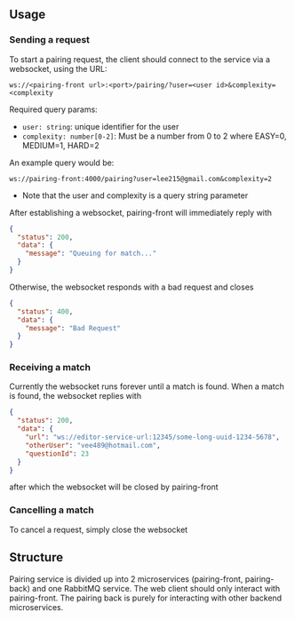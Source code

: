 ## Usage

### Sending a request

To start a pairing request, the client should connect to the service via a websocket, using the URL:

`ws://<pairing-front url>:<port>/pairing/?user=<user id>&complexity=<complexity`

Required query params:

- `user: string`: unique identifier for the user
- `complexity: number[0-2]`: Must be a number from 0 to 2 where EASY=0, MEDIUM=1, HARD=2

An example query would be:

`ws://pairing-front:4000/pairing?user=lee215@gmail.com&complexity=2`

- Note that the user and complexity is a query string parameter

After establishing a websocket, pairing-front will immediately reply with

```json
{
  "status": 200,
  "data": {
    "message": "Queuing for match..."
  }
}
```

Otherwise, the websocket responds with a bad request and closes

```json
{
  "status": 400,
  "data": {
    "message": "Bad Request"
  }
}
```

### Receiving a match

Currently the websocket runs forever until a match is found. When a match is found,
the websocket replies with

```json
{
  "status": 200,
  "data": {
    "url": "ws://editor-service-url:12345/some-long-uuid-1234-5678",
    "otherUser": "vee489@hotmail.com",
    "questionId": 23
  }
}
```

after which the websocket will be closed by pairing-front

### Cancelling a match

To cancel a request, simply close the websocket

## Structure

Pairing service is divided up into 2 microservices (pairing-front, pairing-back) and one RabbitMQ service. The web client should only interact with pairing-front. The pairing back is purely for interacting with other backend microservices.
